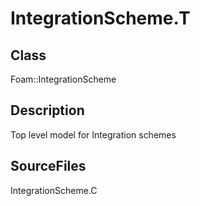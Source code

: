 # IntegrationScheme.T 
## Class
Foam::IntegrationScheme

## Description
Top level model for Integration schemes

## SourceFiles
IntegrationScheme.C

